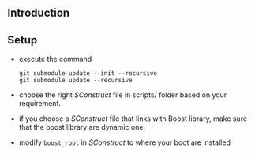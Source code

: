 ## Introduction ##


## Setup ##
- execute the command

  ```
  git submodule update --init --recursive
  git submodule update --recursive
  ```
- choose the right *SConstruct* file in scripts/ folder based on your
requirement.
- if you choose a *SConstruct* file that links with Boost library, make
sure that the boost library are dynamic one.
- modify `boost_root` in *SConstruct* to where your boot are installed
